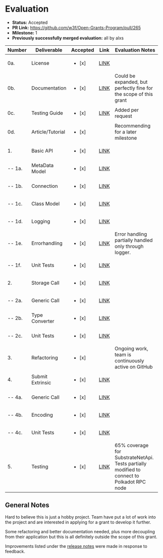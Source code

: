 # Evaluation

- **Status:** Accepted
- **PR Link:** https://github.com/w3f/Open-Grants-Program/pull/265
- **Milestone:** 1
- **Previously successfully merged evaluation:** all by alxs

| Number | Deliverable      | Accepted               | Link                                                                                                                                  | Evaluation Notes                                                                           |
| ------ | ---------------- | ---------------------- | ------------------------------------------------------------------------------------------------------------------------------------- | ------------------------------------------------------------------------------------------ |
| 0a.    | License          | <ul><li>[x] </li></ul> | [LINK](https://github.com/dotmog/SubstrateNetApi/blob/v1.0.2/LICENSE)                                                                 |                                                                                            |
| 0b.    | Documentation    | <ul><li>[x] </li></ul> | [LINK](https://github.com/dotmog/SubstrateNetApi/blob/v1.0.2/README.md)                                                               | Could be expanded, but perfectly fine for the scope of this grant                          |
| 0c.    | Testing Guide    | <ul><li>[x] </li></ul> | [LINK](https://github.com/dotmog/SubstrateNetApi/blob/v1.0.2/README.md#testing-guide)                                                 | Added per request                                                                          |
| 0d.    | Article/Tutorial | <ul><li>[x] </li></ul> |                                                                                                                                       | Recommending for a later milestone                                                         |
| 1.     | Basic API        | <ul><li>[x] </li></ul> | [LINK](https://github.com/dotmog/SubstrateNetApi/tree/v1.0.2/SubstrateNetApi)                                                         |                                                                                            |
| -- 1a. | MetaData Model   | <ul><li>[x] </li></ul> | [LINK](https://github.com/dotmog/SubstrateNetApi/blob/v1.0.2/SubstrateNetApi/MetaDataParser.cs)                                       |                                                                                            |
| -- 1b. | Connection       | <ul><li>[x] </li></ul> | [LINK](https://github.com/dotmog/SubstrateNetApi/blob/v1.0.2/SubstrateNetApi/SubstrateClient.cs#L147)                                 |                                                                                            |
| -- 1c. | Class Model      | <ul><li>[x] </li></ul> | [LINK](https://github.com/dotmog/SubstrateNetApi/tree/v1.0.2/SubstrateNetApi/Model)                                                   |                                                                                            |
| -- 1d. | Logging          | <ul><li>[x] </li></ul> | [LINK](https://github.com/dotmog/SubstrateNetApi/blob/v1.0.2/SubstrateNetApi/SubstrateClient.cs#L34)                                  |                                                                                            |
| -- 1e. | Errorhandling    | <ul><li>[x] </li></ul> | [LINK](https://github.com/dotmog/SubstrateNetApi/tree/v1.0.2/SubstrateNetApi/Exceptions)                                              | Error handling partially handled only through logger.                                      |
| -- 1f. | Unit Tests       | <ul><li>[x] </li></ul> | [LINK](https://github.com/dotmog/SubstrateNetApi/tree/v1.0.2/SubstrateNetApiTest/ClientTests)                                         |                                                                                            |
| 2.     | Storage Call     | <ul><li>[x] </li></ul> | [LINK](https://github.com/dotmog/SubstrateNetApi/blob/v1.0.2/SubstrateNetApi/SubstrateClient.cs#L255)                                 |                                                                                            |
| -- 2a. | Generic Call     | <ul><li>[x] </li></ul> | [LINK](https://github.com/dotmog/SubstrateNetApi/blob/v1.0.2/SubstrateNetApi/SubstrateClient.cs#L276)                                 |                                                                                            |
| -- 2b. | Type Converter   | <ul><li>[x] </li></ul> | [LINK](https://github.com/dotmog/SubstrateNetApi/blob/v1.0.2/SubstrateNetApi/SubstrateClient.cs#L71)                                  |                                                                                            |
| -- 2c. | Unit Tests       | <ul><li>[x] </li></ul> | [LINK](https://github.com/dotmog/SubstrateNetApi/blob/v1.0.2/SubstrateNetApiTest/TypeConverters/TypeConverterTests.cs)                |                                                                                            |
| 3.     | Refactoring      | <ul><li>[x] </li></ul> |                                                                                                                                       | Ongoing work, team is continuously active on GitHub                                        |
| 4.     | Submit Extrinsic | <ul><li>[x] </li></ul> | [LINK](https://github.com/dotmog/SubstrateNetApi/blob/9bea9a4dacda64d83d7dc9606f6a4e5c9af9fd2b/SubstrateNetApi/Modules/Author.cs#L40) |                                                                                            |
| -- 4a. | Generic Call     | <ul><li>[x] </li></ul> | [LINK](https://github.com/dotmog/SubstrateNetApi/blob/origin/SubstrateNetApi/Model/Calls/GenericExtrinsicCall.cs)                     |                                                                                            |
| -- 4b. | Encoding         | <ul><li>[x] </li></ul> | [LINK](https://github.com/dotmog/SubstrateNetApi/blob/origin/SubstrateNetApi/Model/Types/IType.cs)                                    |                                                                                            |
| -- 4c. | Unit Tests       | <ul><li>[x] </li></ul> | [LINK](https://github.com/dotmog/SubstrateNetApi/tree/origin/SubstrateNetApiTest/Extrinsic)                                           |                                                                                            |
| 5.     | Testing          | <ul><li>[x] </li></ul> | [LINK](https://github.com/dotmog/SubstrateNetApi/blob/origin/DemoApiTest/Program.cs)                                                  | 65% coverage for SubstrateNetApi. Tests partially modified to connect to Polkadot RPC node |

## General Notes

Hard to believe this is just a hobby project. Team have put a lot of work into the project and are interested in applying for a grant to develop it further.

Some refactoring and better documentation needed, plus more decoupling from their application but this is all definitely outside the scope of this grant.

Improvements listed under the [release notes](https://github.com/dotmog/SubstrateNetApi/releases/tag/v1.0.2) were made in response to feedback.
